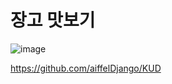 # 장고 맛보기

![image](https://user-images.githubusercontent.com/70171637/174645259-6cb448da-9995-42ee-a118-4cae3b6b05d7.png)


https://github.com/aiffelDjango/KUD
